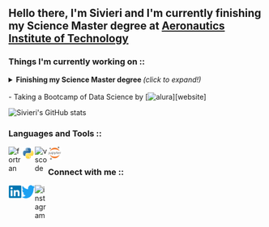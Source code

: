 ## Hello there, I'm Sivieri and I'm currently finishing my Science Master degree at [Aeronautics Institute of Technology][ITA]

### Things I'm currently working on ::
<details>
<summary> <b> Finishing my Science Master degree </b> <i>(click to expand!)</i> </summary>
    Lagrangian Coherent Structures in Astrodynamic Models - <i>the code (<b>fortran language</b>) that I am writing for this work will be available by the end of this year (<b>2021</b>)</i>
</details>
<br />
- Taking a Bootcamp of Data Science by [<img align="text" alt="alura" width="50px" src="https://www.alura.com.br/assets/img/home/alura-logo.1616501197.svg" />][website]

<br />

![Sivieri's GitHub stats](https://github-readme-stats.vercel.app/api?username=lesivieri&count_private=true&show_icons=true&theme=radical) 

### Languages and Tools ::
<img align="left" alt="fortran" width="26px" src="https://upload.wikimedia.org/wikipedia/commons/thumb/b/b8/Fortran_logo.svg/120px-Fortran_logo.svg.png" /></img>
<img align="left" alt="python" width="26px" src="https://raw.githubusercontent.com/devicons/devicon/master/icons/python/python-original.svg" /></img>
<img align="left" alt="vscode" width="26px" src="https://upload.wikimedia.org/wikipedia/commons/thumb/2/2d/Visual_Studio_Code_1.18_icon.svg/64px-Visual_Studio_Code_1.18_icon.svg.png" /></img>
<img align="left" alt="jupyter" width="26px" src="https://raw.githubusercontent.com/devicons/devicon/master/icons/jupyter/jupyter-original-wordmark.svg" /></img>
<br />

### Connect with me :: 
[<img align="left" alt="linkedin" width="26px" src="https://raw.githubusercontent.com/devicons/devicon/master/icons/linkedin/linkedin-original.svg" />][linkedin]
[<img align="left" alt="twitter" width="26px" src="https://raw.githubusercontent.com/devicons/devicon/master/icons/twitter/twitter-original.svg" />][twitter]
[<img align="left" alt="instagram" width="26px" src="https://cdn.icon-icons.com/icons2/836/PNG/128/Instagram_icon-icons.com_66804.png" />][instagram]

<br />
<br />

[website]: https://www.alura.com.br/
[instagram]: https://www.instagram.com/
[twitter]: https://twitter.com/LuizSivieri
[linkedin]: https://www.linkedin.com/in/luiz-eduardo-sivieri-371bab188/
[ITA]: http://www.ita.br/